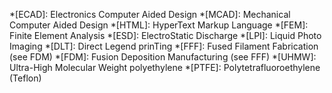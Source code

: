 *[ECAD]: Electronics Computer Aided Design
*[MCAD]: Mechanical Computer Aided Design
*[HTML]: HyperText Markup Language
*[FEM]: Finite Element Analysis
*[ESD]: ElectroStatic Discharge
*[LPI]: Liquid Photo Imaging
*[DLT]: Direct Legend prinTing
*[FFF]: Fused Filament Fabrication (see FDM)
*[FDM]: Fusion Deposition Manufacturing (see FFF)
*[UHMW]: Ultra-High Molecular Weight polyethylene
*[PTFE]: Polytetrafluoroethylene (Teflon)